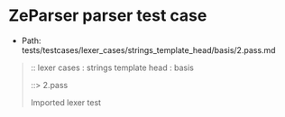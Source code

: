 # ZeParser parser test case

- Path: tests/testcases/lexer_cases/strings_template_head/basis/2.pass.md

> :: lexer cases : strings template head : basis
>
> ::> 2.pass
>
> Imported lexer test
>
> <template head> quotes

## Input

`````js
` a " b ${"<--"}`
;
` a " b " c ${"<--"}`
;
` a ' b ${"<--"}`
;
` a ' b ' c ${"<--"}`
;
` a ` b ${"<--"}`
;
` a ` b ` c ${"<--"}`
`````

## Output

_Note: the whole output block is auto-generated. Manual changes will be overwritten!_

Below follow outputs in four parsing modes: sloppy mode, strict mode script goal, module goal, web compat mode (always sloppy).

Note that the output parts are auto-generated by the test runner to reflect actual result.

### Sloppy mode

Parsed with script goal and as if the code did not start with strict mode header.

`````
throws: Parser error!
  Unable to ASI, token: {# IDENT : nl=N ws=N pos=94:95 loc=6:9 curc=98 `b`#}

` a " b ${"<--"}`
;
` a " b " c ${"<--"}`
;
` a ' b ${"<--"}`
;
` a ' b ' c ${"<--"}`
;
` a ` b ${"<--"}`
      ^------- error

;
` a ` b ` c ${"<--"}`
`````

### Strict mode

Parsed with script goal but as if it was starting with `"use strict"` at the top.

_Output same as sloppy mode._

### Module goal

Parsed with the module goal.

_Output same as sloppy mode._

### Web compat mode

Parsed in sloppy script mode but with the web compat flag enabled.

_Output same as sloppy mode._

